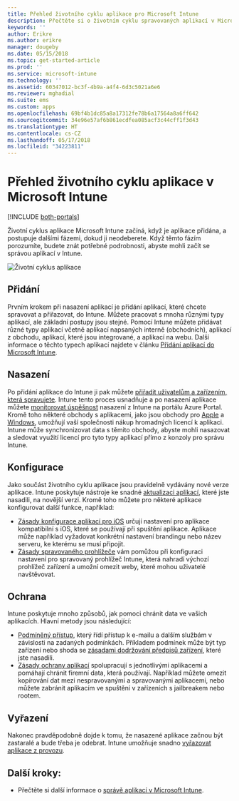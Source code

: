 ```yaml
---
title: Přehled životního cyklu aplikace pro Microsoft Intune
description: Přečtěte si o životním cyklu spravovaných aplikací v Microsoft Intune. Životní cyklus aplikace zahrnuje přidání, nasazení, konfiguraci, ochranu a vyřazení aplikací.
keywords: ''
author: Erikre
ms.author: erikre
manager: dougeby
ms.date: 05/15/2018
ms.topic: get-started-article
ms.prod: ''
ms.service: microsoft-intune
ms.technology: ''
ms.assetid: 60347012-bc3f-4b9a-a4f4-6d3c5021a6e6
ms.reviewer: mghadial
ms.suite: ems
ms.custom: apps
ms.openlocfilehash: 69bf4b1dc85a8a17312fe78b6a17564a8a6ff642
ms.sourcegitcommit: 34e96e57af6b861ecdfea085acf3c44cff1f3d43
ms.translationtype: HT
ms.contentlocale: cs-CZ
ms.lasthandoff: 05/17/2018
ms.locfileid: "34223811"
---
```

# <a name="overview-of-the-app-lifecycle-in-microsoft-intune"></a>Přehled životního cyklu aplikace v Microsoft Intune

[!INCLUDE [both-portals](./includes/note-for-both-portals.md)]

Životní cyklus aplikace Microsoft Intune začíná, když je aplikace přidána, a postupuje dalšími fázemi, dokud ji neodeberete. Když těmto fázím porozumíte, budete znát potřebné podrobnosti, abyste mohli začít se správou aplikací v Intune.

![Životní cyklus aplikace](./media/app-lifecycle.png "Životní cyklus aplikace Intune")

## <a name="add"></a>Přidání

Prvním krokem při nasazení aplikací je přidání aplikací, které chcete spravovat a přiřazovat, do Intune. Můžete pracovat s mnoha různými typy aplikací, ale základní postupy jsou stejné. Pomocí Intune můžete přidávat různé typy aplikací včetně aplikací napsaných interně (obchodních), aplikací z obchodu, aplikací, které jsou integrované, a aplikací na webu. Další informace o těchto typech aplikací najdete v článku [Přidání aplikací do Microsoft Intune](apps-add.md). 

## <a name="deploy"></a>Nasazení

Po přidání aplikace do Intune ji pak můžete [přiřadit uživatelům a zařízením, která spravujete](apps-deploy.md). Intune tento proces usnadňuje a po nasazení aplikace můžete [monitorovat úspěšnost](apps-monitor.md) nasazení z Intune na portálu Azure Portal. Kromě toho některé obchody s aplikacemi, jako jsou obchody pro [Apple](vpp-apps-ios.md) a [Windows](windows-store-for-business.md), umožňují vaší společnosti nákup hromadných licencí k aplikaci. Intune může synchronizovat data s těmito obchody, abyste mohli nasazovat a sledovat využití licencí pro tyto typy aplikací přímo z konzoly pro správu Intune.

## <a name="configure"></a>Konfigurace

Jako součást životního cyklu aplikace jsou pravidelně vydávány nové verze aplikace. Intune poskytuje nástroje ke snadné [aktualizaci aplikací](apps-add.md), které jste nasadili, na novější verzi. Kromě toho můžete pro některé aplikace konfigurovat další funkce, například:
- [Zásady konfigurace aplikací pro iOS](app-configuration-policies-use-ios.md) určují nastavení pro aplikace kompatibilní s iOS, které se používají při spuštění aplikace. Aplikace může například vyžadovat konkrétní nastavení brandingu nebo název serveru, ke kterému se musí připojit.
- [Zásady spravovaného prohlížeče](app-configuration-managed-browser.md) vám pomůžou při konfiguraci nastavení pro spravovaný prohlížeč Intune, která nahradí výchozí prohlížeč zařízení a umožní omezit weby, které mohou uživatelé navštěvovat.

## <a name="protect"></a>Ochrana

Intune poskytuje mnoho způsobů, jak pomoci chránit data ve vašich aplikacích. Hlavní metody jsou následující:
- [Podmíněný přístup](conditional-access.md), který řídí přístup k e-mailu a dalším službám v závislosti na zadaných podmínkách. Příkladem podmínek může být typ zařízení nebo shoda se [zásadami dodržování předpisů zařízení](device-compliance.md), které jste nasadili.
- [Zásady ochrany aplikací](app-protection-policy.md) spolupracují s jednotlivými aplikacemi a pomáhají chránit firemní data, která používají. Například můžete omezit kopírování dat mezi nespravovanými a spravovanými aplikacemi, nebo můžete zabránit aplikacím ve spuštění v zařízeních s jailbreakem nebo rootem.

## <a name="retire"></a>Vyřazení

Nakonec pravděpodobně dojde k tomu, že nasazené aplikace začnou být zastaralé a bude třeba je odebrat. Intune umožňuje snadno [vyřazovat aplikace z provozu](device-management.md).

## <a name="next-steps"></a>Další kroky:

- Přečtěte si další informace o [správě aplikací v Microsoft Intune](app-management.md).